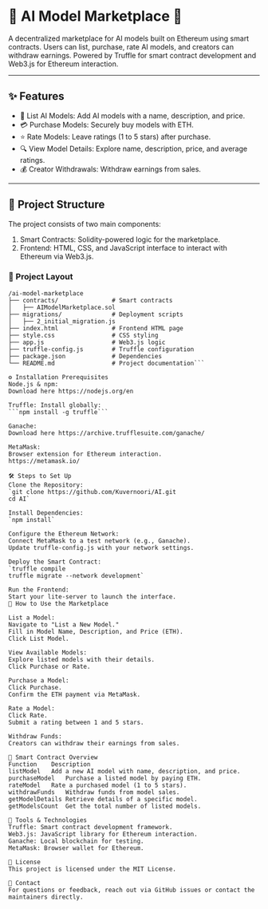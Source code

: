# 🛒 AI Model Marketplace 🚀

A decentralized marketplace for AI models built on Ethereum using smart contracts. Users can list, purchase, rate AI models, and creators can withdraw earnings. Powered by Truffle for smart contract development and Web3.js for Ethereum interaction.

---

## ✨ Features

- 📝 List AI Models: Add AI models with a name, description, and price.
- 💳 Purchase Models: Securely buy models with ETH.
- ⭐️ Rate Models: Leave ratings (1 to 5 stars) after purchase.
- 🔍 View Model Details: Explore name, description, price, and average ratings.
- 💰 Creator Withdrawals: Withdraw earnings from sales.

---

## 📂 Project Structure

The project consists of two main components:

1. Smart Contracts: Solidity-powered logic for the marketplace.
2. Frontend: HTML, CSS, and JavaScript interface to interact with Ethereum via Web3.js.

### 📁 Project Layout

```plaintext
/ai-model-marketplace
├── contracts/               # Smart contracts
│   ├── AIModelMarketplace.sol
├── migrations/              # Deployment scripts
│   ├── 2_initial_migration.js
├── index.html               # Frontend HTML page
├── style.css                # CSS styling
├── app.js                   # Web3.js logic
├── truffle-config.js        # Truffle configuration
├── package.json             # Dependencies
└── README.md                # Project documentation```

⚙️ Installation Prerequisites
Node.js & npm: 
Download here https://nodejs.org/en

Truffle: Install globally:
```npm install -g truffle```

Ganache: 
Download here https://archive.trufflesuite.com/ganache/

MetaMask: 
Browser extension for Ethereum interaction.
https://metamask.io/

🛠️ Steps to Set Up
Clone the Repository:
`git clone https://github.com/Kuvernoori/AI.git
cd AI`

Install Dependencies:
`npm install`

Configure the Ethereum Network:
Connect MetaMask to a test network (e.g., Ganache).
Update truffle-config.js with your network settings.

Deploy the Smart Contract:
`truffle compile
truffle migrate --network development`

Run the Frontend:
Start your lite-server to launch the interface.
🌟 How to Use the Marketplace

List a Model:
Navigate to "List a New Model."
Fill in Model Name, Description, and Price (ETH).
Click List Model.

View Available Models:
Explore listed models with their details.
Click Purchase or Rate.

Purchase a Model:
Click Purchase.
Confirm the ETH payment via MetaMask.

Rate a Model:
Click Rate.
Submit a rating between 1 and 5 stars.

Withdraw Funds:
Creators can withdraw their earnings from sales.

📜 Smart Contract Overview
Function	Description
listModel	Add a new AI model with name, description, and price.
purchaseModel	Purchase a listed model by paying ETH.
rateModel	Rate a purchased model (1 to 5 stars).
withdrawFunds	Withdraw funds from model sales.
getModelDetails	Retrieve details of a specific model.
getModelsCount	Get the total number of listed models.

🧰 Tools & Technologies
Truffle: Smart contract development framework.
Web3.js: JavaScript library for Ethereum interaction.
Ganache: Local blockchain for testing.
MetaMask: Browser wallet for Ethereum.

📄 License
This project is licensed under the MIT License.

📧 Contact
For questions or feedback, reach out via GitHub issues or contact the maintainers directly.
